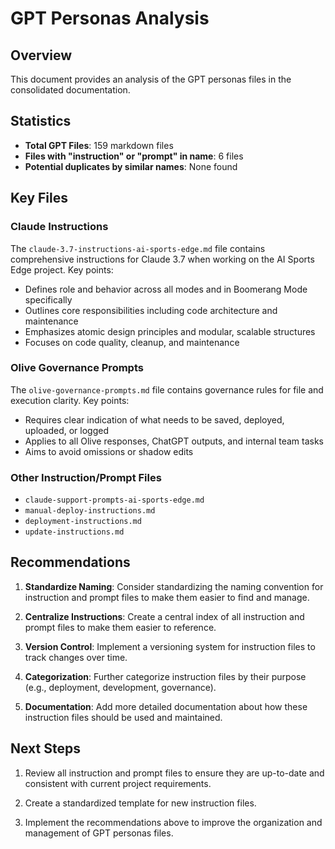 # GPT Personas Analysis

## Overview

This document provides an analysis of the GPT personas files in the consolidated documentation.

## Statistics

- **Total GPT Files**: 159 markdown files
- **Files with "instruction" or "prompt" in name**: 6 files
- **Potential duplicates by similar names**: None found

## Key Files

### Claude Instructions

The `claude-3.7-instructions-ai-sports-edge.md` file contains comprehensive instructions for Claude 3.7 when working on the AI Sports Edge project. Key points:

- Defines role and behavior across all modes and in Boomerang Mode specifically
- Outlines core responsibilities including code architecture and maintenance
- Emphasizes atomic design principles and modular, scalable structures
- Focuses on code quality, cleanup, and maintenance

### Olive Governance Prompts

The `olive-governance-prompts.md` file contains governance rules for file and execution clarity. Key points:

- Requires clear indication of what needs to be saved, deployed, uploaded, or logged
- Applies to all Olive responses, ChatGPT outputs, and internal team tasks
- Aims to avoid omissions or shadow edits

### Other Instruction/Prompt Files

- `claude-support-prompts-ai-sports-edge.md`
- `manual-deploy-instructions.md`
- `deployment-instructions.md`
- `update-instructions.md`

## Recommendations

1. **Standardize Naming**: Consider standardizing the naming convention for instruction and prompt files to make them easier to find and manage.

2. **Centralize Instructions**: Create a central index of all instruction and prompt files to make them easier to reference.

3. **Version Control**: Implement a versioning system for instruction files to track changes over time.

4. **Categorization**: Further categorize instruction files by their purpose (e.g., deployment, development, governance).

5. **Documentation**: Add more detailed documentation about how these instruction files should be used and maintained.

## Next Steps

1. Review all instruction and prompt files to ensure they are up-to-date and consistent with current project requirements.

2. Create a standardized template for new instruction files.

3. Implement the recommendations above to improve the organization and management of GPT personas files.
